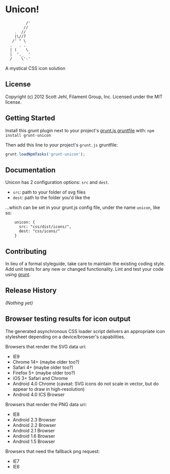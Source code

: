 # Unicon!

```
         /'
        //
    .  //
    |\//7
   /' " \     
  .   . .      
  | (    \     
  |  '._  '        
  /    \'-'

```

A mystical CSS icon solution

## License
Copyright (c) 2012 Scott Jehl, Filament Group, Inc.
Licensed under the MIT license.

## Getting Started
Install this grunt plugin next to your project's [grunt.js gruntfile][getting_started] with: `npm install grunt-unicon`

Then add this line to your project's `grunt.js` gruntfile:

```javascript
grunt.loadNpmTasks('grunt-unicon');
```

[grunt]: https://github.com/cowboy/grunt
[getting_started]: https://github.com/cowboy/grunt/blob/master/docs/getting_started.md

## Documentation

Unicon has 2 configuration options: `src` and `dest`.

- `src`: path to your folder of svg files
- `dest`: path to the folder you'd like the 

 ...which can be set in your grunt.js config file, under the name `unicon`, like so:

```
	unicon: {
      src: "css/dist/icons/",
      dest: "css/icons/"
    }
```

## Contributing
In lieu of a formal styleguide, take care to maintain the existing coding style. Add unit tests for any new or changed functionality. Lint and test your code using [grunt][grunt].

## Release History
_(Nothing yet)_



## Browser testing results for icon output

The generated asynchronous CSS loader script delivers an appropriate icon stylesheet depending on a device/browser's capabilities.

Browsers that render the SVG data uri:
- IE9
- Chrome 14+ (maybe older too?)
- Safari 4+ (maybe older too?)
- Firefox 5+ (maybe older too?)
- iOS 3+ Safari and Chrome
- Android 4.0 Chrome (caveat: SVG icons do not scale in vector, but do appear to draw in high-resolution)
- Android 4.0 ICS Browser

Browsers that render the PNG data uri:
- IE8
- Android 2.3 Browser
- Android 2.2 Browser
- Android 2.1 Browser
- Android 1.6 Browser
- Android 1.5 Browser

Browsers that need the fallback png request:
- IE7
- IE6
